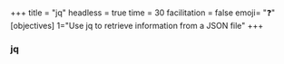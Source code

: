 +++
title = "jq"
headless = true
time = 30
facilitation = false
emoji= "❓"
[objectives]
    1="Use jq to retrieve information from a JSON file"
+++

### jq